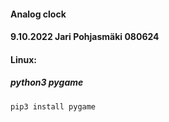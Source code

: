 #### Analog clock
#### 9.10.2022 Jari Pohjasmäki 080624

#### Linux:
##### python3 pygame
```console
pip3 install pygame
```
